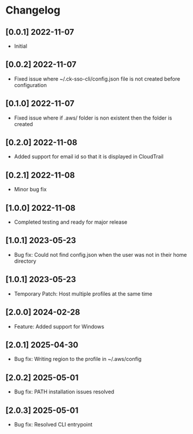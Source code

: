 # Changelog

## [0.0.1] 2022-11-07
- Initial

## [0.0.2] 2022-11-07
- Fixed issue where ~/.ck-sso-cli/config.json file is not created before configuration
## [0.1.0] 2022-11-07
- Fixed issue where if .aws/ folder is non existent then the folder is created

## [0.2.0] 2022-11-08
- Added support for email id so that it is displayed in CloudTrail

## [0.2.1] 2022-11-08
- Minor bug fix

## [1.0.0] 2022-11-08
- Completed testing and ready for major release

## [1.0.1] 2023-05-23
- Bug fix: Could not find config.json when the user was not in their home directory

## [1.0.1] 2023-05-23
- Temporary Patch: Host multiple profiles at the same time

## [2.0.0] 2024-02-28
- Feature: Added support for Windows

## [2.0.1] 2025-04-30
- Bug fix: Writing region to the profile in ~/.aws/config

## [2.0.2] 2025-05-01
- Bug fix: PATH installation issues resolved

## [2.0.3] 2025-05-01
- Bug fix: Resolved CLI entrypoint

